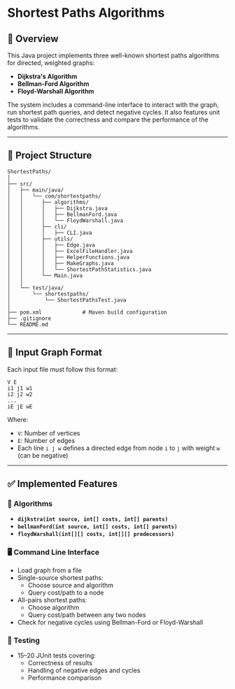 # Shortest Paths Algorithms

## 📌 Overview

This Java project implements three well-known shortest paths algorithms for directed, weighted graphs:

- **Dijkstra's Algorithm**
- **Bellman-Ford Algorithm**
- **Floyd-Warshall Algorithm**

The system includes a command-line interface to interact with the graph, run shortest path queries, and detect negative cycles. It also features unit tests to validate the correctness and compare the performance of the algorithms.

---

## 📁 Project Structure

```
ShortestPaths/
│
├── src/
│   ├── main/java/
│   │   └── com/shortestpaths/
│   │      ├── algorithms/
│   │      │   ├── Dijkstra.java
│   │      │   ├── BellmanFord.java
│   │      │   └── FloydWarshall.java
│   │      ├── cli/
│   │      │   ├── CLI.java
│   │      ├── utils/
│   │      │   ├── Edge.java
│   │      │   ├── ExcelFileHandler.java
│   │      │   ├── HelperFunctions.java
│   │      │   ├── MakeGraphs.java
│   │      │   └── ShortestPathStatistics.java
│   │      └── Main.java
│   │
│   └── test/java/
│       └── shortestpaths/
│           └── ShortestPathsTest.java
│
├── pom.xml             # Maven build configuration
├── .gitignore
└── README.md
```

---

## 📄 Input Graph Format

Each input file must follow this format:

```
V E
i1 j1 w1
i2 j2 w2
...
iE jE wE
```

Where:

- `V`: Number of vertices
- `E`: Number of edges
- Each line `i j w` defines a directed edge from node `i` to `j` with weight `w` (can be negative)

---

## ✅ Implemented Features

### 🧠 Algorithms

- **`dijkstra(int source, int[] costs, int[] parents)`**
- **`bellmanFord(int source, int[] costs, int[] parents)`**
- **`floydWarshall(int[][] costs, int[][] predecessors)`**

### 🖥️ Command Line Interface

- Load graph from a file
- Single-source shortest paths:
  - Choose source and algorithm
  - Query cost/path to a node
- All-pairs shortest paths:
  - Choose algorithm
  - Query cost/path between any two nodes
- Check for negative cycles using Bellman-Ford or Floyd-Warshall

### 🧪 Testing

- 15–20 JUnit tests covering:
  - Correctness of results
  - Handling of negative edges and cycles
  - Performance comparison
